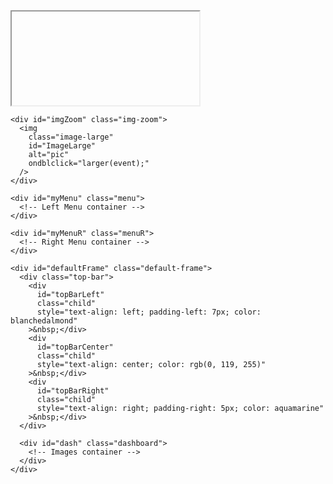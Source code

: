 <!DOCTYPE html>
<html lang="en">
  <head>
    <meta charset="UTF-8" />
    <meta name="viewport" content="width=device-width, initial-scale=1.0" />
    <meta http-equiv="Refresh" content="300" />
    <link rel="preconnect" href="https://fonts.googleapis.com" />
    <link rel="preconnect" href="https://fonts.gstatic.com" crossorigin />
    <link
      href="https://fonts.googleapis.com/css?family=Victor Mono|Audiowide|Bebas Neue"
      rel="stylesheet"
    />
    <link
      href="https://fonts.googleapis.com/css2?family=Roboto+Condensed:wght@100..900&display=swap"
      rel="stylesheet"
    />
    <title>BAMAONE WX DASHBOARD</title>
<!--
	Hamdash
	License: MIT
	https://www.va3hdl.com/projects/hamdash

  Credits:
  Project inspired by the concept of DAVID A GOLD callsign N2MXX published at https://nject.us/HAMSHACK-DASHBOARD-O.html
--

.d8888. d888888b db    db db      d88888b .d8888.
88'  YP `~~88~~' `8b  d8' 88      88'     88'  YP
`8bo.      88     `8bd8'  88      88ooooo `8bo.
  `Y8b.    88       88    88      88~~~~~   `Y8b.
db   8D    88       88    88booo. 88.     db   8D
`8888Y'    YP       YP    Y88888P Y88888P `8888Y'


-->
    <style>
      body {
        background: black;
        font-size: 100%;
        max-width: 100%;
        overflow-x: hidden;
      }

      .iframe-container {
        background-color: black;
        left: 0px;
        border: 0px none;
        height: 100%;
        position: fixed;
        width: 100%;
        bottom: 0px;
        z-index: -2;
      }

      .img-zoom {
        background-color: black;
        left: 0px;
        border: 0px none;
        height: 100%;
        position: fixed;
        width: 100%;
        overflow: hidden;
        bottom: 0px;
        z-index: -2;
      }

      /* Style for the fullscreen container (menu options) */
      .full-screen {
        height: 100%;
        border: 0px none;
        width: 100%;
        margin-bottom: 0px;
        margin-left: 0px;
        -ms-zoom: 1;
        -moz-transform: scale(1);
        -moz-transform-origin: 0 0;
        -o-transform: scale(1);
        -o-transform-origin: 0 0;
        -webkit-transform: scale(1);
        -webkit-transform-origin: 0 0;
      }

      .default-frame {
        margin-top: 0px;
        margin-bottom: 0px;
        margin-left: 0px;
        left: 0px;
        border: 0px none;
        height: 100%;
        position: fixed;
        width: 100%;
        overflow: hidden;
        bottom: 0px;
      }

      .top-bar {
        display: grid;
        grid-template-columns: 2fr 1fr 2fr;
        background-color: #333;
        color: #fff;
        padding: 1vh;
        border: 0px none;
        overflow: hidden;
        position: relative;
        width: auto;
      }

      .child {
        position: relative;
        display: grid;
        border: 1px solid hsl(210deg 8% 50%);
        border-radius: 5px;
        background: hsl(210deg 15% 20%);
        color: white;
        padding: 0.5vh;
        font-family: "Victor Mono", sans-serif;
        font-size: 1.4vw;
      }

      /* Style for the dashboard container */
      .dashboard {
        display: grid;
        grid-template-columns: repeat(4, 1fr);
        grid-gap: 0px;
        border: 0px none;
        margin-bottom: 0px;
        overflow: hidden;
        position: relative;
        width: 100%;
      }

      /* Style for the image container */
      .image-container {
        position: relative;
        float: inline-start;
        margin-right: 0px;
        border: 0px;
        width: 24.9vw;
        height: 31vh;
        overflow: hidden;
        display: flex;
        justify-content: center; /* Horizontal centering */
        align-items: center; /* Vertical centering */
      }

      /* Style for the image */
      .image-container img {
        width: 100%;
        height: 100%;
      }

      /* Style for the image titles */
      .image-title {
        position: absolute;
        top: 6%;
        left: 50%;
        transform: translate(-50%, -50%);
        color: white; /* font color */
        background-color: black;
        font-size: 1vw;
        border-left: 0.25vw solid black;
        border-right: 0.25vw solid black;
        font-family: "Roboto Condensed", sans-serif;
        font-optical-sizing: auto;
        font-weight: 300;
        font-style: normal;
        padding-top: 1px;
      }

      /* Style for the full screen image */
      .image-large {
        display: block;
        position: relative;
        margin-left: auto;
        margin-right: auto;
        max-width: 100%;
        max-height: 100%;
        width: auto;
        height: 100%;
      }

      /* Style for the left menu options */
      .menu {
        display: grid;
        grid-gap: 3px;
        position: absolute;
        width: auto;
        height: auto;
        margin-top: 10vh;
        left: calc(-5.2vw - 0px);
        z-index: 2;
        overflow: hidden;
        transition: 0.3s;
      }

      /* Style for the right menu options */
      .menuR {
        display: grid;
        grid-gap: 3px;
        position: absolute;
        width: 30px;
        height: auto;
        margin-top: 10vh;
        right: -5px;
        z-index: 2;
        transition: 0.3s;
      }

      #myMenu:hover {
        width: 7vw;
        left: 0px;
      }

      #myMenuR:hover {
        width: 7vw;
        right: 0px;
      }

      #mySidenav a {
        position: relative;
        float: inline-start;
        left: calc(-0.2vw - 10px);
        transition: 0.3s;
        padding-left: 15px;
        padding-right: 15px;
        padding-top: 12px;
        padding-bottom: 8px;
        width: 5vw;
        text-decoration: none;
        font-family: "Bebas Neue", sans-serif;
        font-size: 1.2vw;
        font-optical-sizing: auto;
        font-weight: 300;
        font-style: normal;
        text-align: right;
        color: white;
        border-radius: 0 5px 5px 0;
        box-shadow: 4px 4px 12px rgba(0, 0, 0, 0.5);
      }

      #mySidenav a:hover {
        left: 0;
      }

      #mySidenavR a {
        position: relative;
        float: inline-start;
        right: calc(-0.2vw - 10px);
        transition: 0.3s;
        padding-left: 15px;
        padding-right: 15px;
        padding-top: 12px;
        padding-bottom: 8px;
        width: 7vw;
        text-decoration: none;
        font-family: "Bebas Neue", sans-serif;
        font-size: 1.2vw;
        font-optical-sizing: auto;
        font-weight: 300;
        font-style: normal;
        text-align: left;
        color: white;
        border-radius: 5px 0px 0px 5px;
        box-shadow: 4px 4px 12px rgba(0, 0, 0, 0.5);
      }

      #mySidenavR a:hover {
        right: 0;
        width: 7vw;
      }
    </style>
  </head>
  <!--
.d8888.  .o88b. d8888b. d888888b d8888b. d888888b .d8888.
88'  YP d8P  Y8 88  `8D   `88'   88  `8D `~~88~~' 88'  YP
`8bo.   8P      88oobY'    88    88oodD'    88    `8bo.
  `Y8b. 8b      88`8b      88    88~~~      88      `Y8b.
db   8D Y8b  d8 88 `88.   .88.   88         88    db   8D
`8888Y'  `Y88P' 88   YD Y888888P 88         YP    `8888Y'


-->
  <script src="wheelzoom.js"></script>
  <script src="config.js"></script>
  <script>
    var largeShow = 0;
    var aIdx = [1, 1, 1, 1, 1, 1, 1, 1, 1, 1, 1, 1];

    // This function shows the embedded websites
    function MenuOpt(num) {
      // Stop refreshes
      window.stop();
      clearTimeout(getSlideId);
      //
      document.getElementById("FullScreen").style.display = "block";
      document.getElementById("iFrameContainer").style.zIndex = 1;
      document.getElementById("FullScreen").src = aURL[num][2];
      document.getElementById("FullScreen").style.transform =
        "scale(" + aURL[num][3] + ")";

      if (aURL[num][1].toLowerCase() == "back") {
        // Start refreshes
        window.location.reload(true);
        getSlideId = setInterval(() => slide(), 5000);
        //
        wheelzoom(document.querySelectorAll("img"));
      } else if (aURL[num][1].toLowerCase() == "refresh") {
        // Start refreshes
        window.location.reload(true);
        getSlideId = setInterval(() => slide(), 5000);
        //
      } else if (aURL[num][1].toLowerCase() == "help") {
        alert(`Double click on an image to expand to full screen.
Double click again to close full screen view.
Right click on an image to display the next one.
The content refreshes automatically every 5 minutes.
`);
      }
    }

	  
    // This function shows the larger images when double click to enlarge
    function larger(event) {
      var targetElement = event.target || event.srcElement;
      if (largeShow == 1) {
        // Start refreshes
        window.location.reload(true);
        getSlideId = setInterval(() => slide(), 5000);
        //
        largeShow = 0;
        document.getElementById("imgZoom").style.display = "none";
        document.getElementById("imgZoom").style.zIndex = -2;
      } else {
        // Stop refreshes
        window.stop();
        clearTimeout(getSlideId);
        //
        largeShow = 1;
        document.getElementById("imgZoom").style.display = "block";
        document.getElementById("imgZoom").style.zIndex = 3;
        document.getElementById("ImageLarge").src =
          targetElement.style.backgroundImage
            .replace(/^url\(["']?/, "")
            .replace(/["']?\)$/, "");
      }
    }

    // Manually rotate images
    function rotate(event) {
      event.preventDefault();
      var targetElement = event.target || event.srcElement;
      i = +targetElement.id.match(/\d+/)[0];
      if (aIMG[i].length > 2) {
        ++aIdx[i];
        if (aIdx[i] > aIMG[i].length - 1) {
          aIdx[i] = 1;
        }
        document.getElementById(targetElement.id).src = aIMG[i][aIdx[i]];
      }
    }

    // Automatically rotate images
    function slide() {
      // get the locations with multiple images
      aIMG.forEach(function (innerArray, i) {
        if (aIMG[i].length > 2) {
          ++aIdx[i];
          if (aIdx[i] > aIMG[i].length - 1) {
            aIdx[i] = 1;
          }
          // console.log("Image" + i, " ", aIMG[i][aIdx[i]]);
          img = document.getElementById("Image" + i);
          img.src = aIMG[i][aIdx[i]];
          // img.style.opacity = 0;
          // img.style.transform = "translateX(-100%)";
        }
      });
      // setTimeout(() => {
      //   aIMG.forEach(function (innerArray, i) {
      //     if (aIMG[i].length > 2) {
      //       console.log("Image" + i);
      //       img = document.getElementById("Image" + i);
      //       // img.style.opacity = 1;
      //       // img.style.transform = "translateX(0)";
      //       img.src = aIMG[i][aIdx[i]];
      //     }
      //   });
      // }, 1000);
    }

    function start() {
      // Get the parent div for Menu container
      var parentDiv = document.getElementById("myMenu");
      var parentDivR = document.getElementById("myMenuR");
      // Append the new div to the parent div
      aURL.forEach(function (innerArray, index) {
        // Create a new div element
        var newDiv = document.createElement("div");
        newDiv.innerHTML = `<a href="#" style="background-color:#${innerArray[0]};" onclick="MenuOpt(${index})">${innerArray[1]}</a>`;
        if (innerArray[4] == "R") {
          // Set some properties for the new div
          newDiv.id = "mySidenavR";
          newDiv.className = "sidenavR";
          parentDivR.appendChild(newDiv);
        } else {
          // Set some properties for the new div
          newDiv.id = "mySidenav";
          newDiv.className = "sidenav";
          parentDiv.appendChild(newDiv);
        }
      });

      // Get the parent div for Dashboard container
      var parentDiv = document.getElementById("dash");
      // Append the new div to the parent div
      aIMG.forEach(function (innerArray, index) {
        // Create a new div element
        var newDiv = document.createElement("div");
        // Set some properties for the new div
        newDiv.className = "image-container";
        // Create a new img element
        var newImg = document.createElement("img");
        newImg.id = `Image${index}`;
        newImg.src = innerArray[1];
        newImg.oncontextmenu = rotate;
        newImg.ondblclick = larger;
        parentDiv.appendChild(newDiv);
        newDiv.appendChild(newImg);
        // Create a new div element for img title
        var newTtl = document.createElement("div");
        newTtl.className = "image-title";
        newTtl.innerHTML = innerArray[0];
        newDiv.appendChild(newTtl);
      });

      // assign wheelzoom functionality to all 12 images
      wheelzoom(document.querySelectorAll("img"));

      window.addEventListener("resize", function () {
        "use strict";
        window.location.reload();
      });

      getSlideId = setInterval(() => slide(), 30000);
    }

    // This function update the time on the top bar
    function updateTopBar() {
      const now = new Date();

      const options = { weekday: "long", month: "long", day: "numeric" };

      const localDate = now.toLocaleDateString("en-US", options);
      const localTime = now.toLocaleTimeString("en-US", {
        hour12: true,
        hour: "2-digit",
        minute: "2-digit",
        second: "2-digit",
        timeZoneName: "short",
      });

      const utcDate = now.toISOString().slice(0, 10);
      const utcTime = now.toISOString().slice(11, 19) + " UTC";

      const topBarLeft = document.getElementById("topBarLeft");
      topBarLeft.textContent = `${localDate} - ${localTime}`;
      const topBarCenter = document.getElementById("topBarCenter");
      topBarCenter.textContent = topBarCenterText;
      const topBarRight = document.getElementById("topBarRight");
      topBarRight.textContent = `${utcDate} ${utcTime}`;
    }

    // Update every second
    setInterval(updateTopBar, 1000);

  </script>
  <!--
d8888b.  .d88b.  d8888b. db    db
88  `8D .8P  Y8. 88  `8D `8b  d8'
88oooY' 88    88 88   88  `8bd8'
88~~~b. 88    88 88   88    88
88   8D `8b  d8' 88  .8D    88
Y8888P'  `Y88P'  Y8888D'    YP


-->
  <body onload="start()">
    <div id="iFrameContainer" class="iframe-container">
      <iframe
        class="full-screen"
        id="FullScreen"
        src=""
        title="Zoom"
      ></iframe>
    </div>

    <div id="imgZoom" class="img-zoom">
      <img
        class="image-large"
        id="ImageLarge"
        alt="pic"
        ondblclick="larger(event);"
      />
    </div>

    <div id="myMenu" class="menu">
      <!-- Left Menu container -->
    </div>

    <div id="myMenuR" class="menuR">
      <!-- Right Menu container -->
    </div>

    <div id="defaultFrame" class="default-frame">
      <div class="top-bar">
        <div
          id="topBarLeft"
          class="child"
          style="text-align: left; padding-left: 7px; color: blanchedalmond"
        >&nbsp;</div>
        <div
          id="topBarCenter"
          class="child"
          style="text-align: center; color: rgb(0, 119, 255)"
        >&nbsp;</div>
        <div
          id="topBarRight"
          class="child"
          style="text-align: right; padding-right: 5px; color: aquamarine"
        >&nbsp;</div>
      </div>
      
      <div id="dash" class="dashboard">
        <!-- Images container -->
      </div>
    </div>
  </body>
</html>
